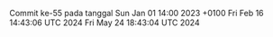 Commit ke-55 pada tanggal Sun Jan 01 14:00 2023 +0100
Fri Feb 16 14:43:06 UTC 2024
Fri May 24 18:43:04 UTC 2024

